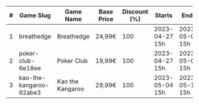 |#|Game Slug|Game Name|Base Price|Discount (%)|Starts|Ends|
|---|---|---|---|---|---|---|
|1|breathedge|Breathedge|24,99€|100|2023-04-27 15h|2023-05-04 15h|
|2|poker-club-6e18ee|Poker Club|19,99€|100|2023-04-27 15h|2023-05-04 15h|
|3|kao-the-kangaroo-62abe3|Kao the Kangaroo|29,99€|100|2023-05-04 15h|2023-05-11 15h|
